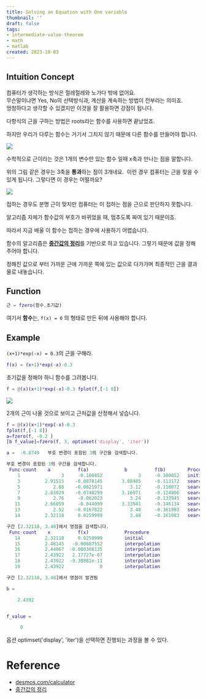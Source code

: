 ```yaml
---
title: Solving an Equation with One variable
thumbnail: ''
draft: false
tags:
- intermediate-value-theorem
- math
- matlab
created: 2023-10-03
---
```


## Intuition Concept

컴퓨터가 생각하는 방식은 절레절레와 노가다 밖에 없어요.  
무슨말이냐면 Yes, No의 선택방식과, 계산을 계속하는 방법이 전부라는 의미죠.  
멍청하다고 생각할 수 있겠지만 이것을 잘 활용하면 강점이 됩니다.

다항식의 근을 구하는 방법은 roots라는 함수를 사용하면 끝났었죠. 

하지만 우리가 다루는 함수는 거기서 그치지 않기 때문에 다른 함수를 만들어야 합니다.

![](Pasted%20image%2020231003182635.png)

수학적으로 근이라는 것은 1개의 변수만 있는 함수 일때 x축과 만나는 점을 말합니다. 

위의 그림 같은 경우는 3축을 **통과**하는 점이 3개네요.  이런 경우 컴퓨터는 근을 찾을 수 있게 됩니다. 그렇다면 이 경우는 어떨까요?

![](Pasted%20image%2020231003182647.png)

접하는 경우도 분명 근이 맞지만 컴퓨터는 이 접하는 점을 근으로 판단하지 못합니다. 

알고리즘 자체가 함수값의 부호가 바뀌었을 때, 멈추도록 짜여 있기 때문이죠. 

따라서 지금 배울 이 함수는 접하는 경우에 사용하기 어렵습니다.

함수의 알고리즘은 [**중간값의 정리**](https://ko.wikipedia.org/wiki/%EC%A4%91%EA%B0%84%EA%B0%92_%EC%A0%95%EB%A6%AC)를 기반으로 하고 있습니다. 그렇기 때문에 값을 정해주어야 합니다. 

정해진 값으로 부터 가까운 근에 가까운 쪽에 있는 값으로 다가가며 최종적인 근을 결과물로 내놓습니다.

## Function

````matlab
근 = fzero(함수,초기값)
````

여기서 **함수**는, `f(x) = 0` 의 형태로 만든 뒤에 사용해야 합니다.

## Example

`(x+1)*exp(-x) = 0.3`의 근을 구해라.

````matlab
f(x) = (x+1)*exp(-x)-0.3
````

초기값을 정해야 하니 함수를 그려봅니다.

````matlab
f = @(x)(x+1)*exp(-x)-0.3 fplot(f,[-1 8])
````

![](Pasted%20image%2020231003183053.png)

2개의 근이 나올 것으로 보이고 근처값을 산정해서 넣습니다.

````matlab
f = @(x)(x+1)*exp(-x)-0.3
fplot(f,[-1 8]) 
a=fzero(f, -0.2 )
[b f_value]=fzero(f, 3, optimset('display', 'iter'))
````

````matlab
a =  -0.8749   부호 변경이 포함된 3의 구간을 검색합니다. 

부호 변경이 포함된 3의 구간을 검색합니다.
 Func-count    a          f(a)             b          f(b)        Procedure
    1               3     -0.100852             3     -0.100852   initial interval
    3         2.91515    -0.0878145       3.08485     -0.113172   search
    5            2.88    -0.0821971          3.12     -0.118072   search
    7         2.83029    -0.0740299       3.16971     -0.124806   search
    9            2.76     -0.062023          3.24     -0.133945   search
   11         2.66059     -0.044099       3.33941     -0.146134   search
   13            2.52    -0.0167822          3.48     -0.161983   search
   14         2.32118     0.0259999          3.48     -0.161983   search

구간 [2.32118, 3.48]에서 영점을 검색합니다.
 Func-count    x          f(x)             Procedure
   14         2.32118     0.0259999        initial
   15         2.48145   -0.00887552        interpolation
   16         2.44067  -0.000308135        interpolation
   17         2.43922   2.17727e-07        interpolation
   18         2.43922  -9.30881e-11        interpolation
   19         2.43922             0        interpolation

구간 [2.32118, 3.48]에서 영점이 발견됨

b =

    2.4392


f_value =

     0
````

옵션 optimset('display', 'iter')을 선택하면 진행되는 과정을 볼 수 있다.

# Reference

* [desmos.com/calculator](https://www.desmos.com/calculator)
* [중간값의 정리](https://ko.wikipedia.org/wiki/%EC%A4%91%EA%B0%84%EA%B0%92_%EC%A0%95%EB%A6%AC)
